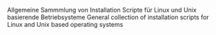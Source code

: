 Allgemeine Sammmlung von Installation Scripte für  Linux und Unix basierende Betriebsysteme
General collection of installation scripts for Linux and Unix based operating systems
